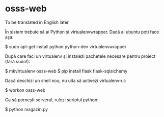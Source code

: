 osss-web
========

To be translated in English later

În sistem trebuie să ai Python și virtualenvwrapper. Dacă ai ubuntu poți face așa:

$ sudo apt-get install python python-dev virtualenvwrapper

După care faci un virtualenv și instalezi pachetele necesare pentru proiect (fără sudo!):

$ mkvirtualenv osss-web
$ pip install flask flask-sqlalchemy

Dacă deschizi un shell nou, nu uita să activezi virtualenv-ul:

$ workon osss-web

Ca să pornești serverul, rulezi scriptul python:

$ python magazin.py
